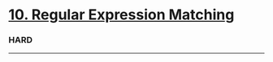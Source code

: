 # [10. Regular Expression Matching](https://leetcode.com/problems/regular-expression-matching/)
### HARD
-------
